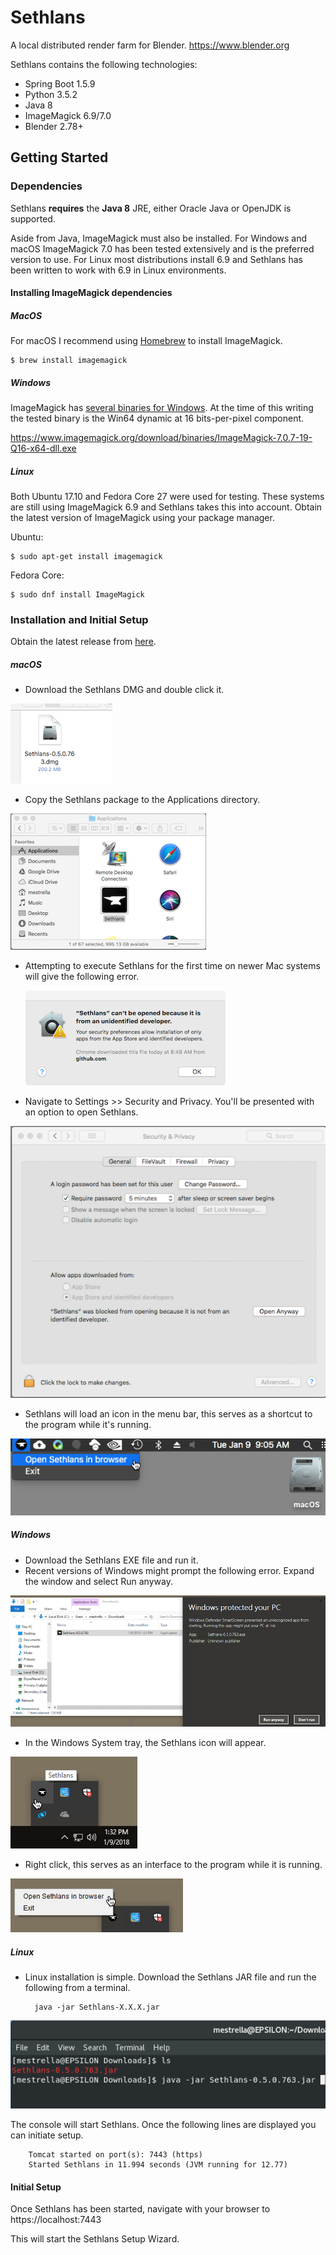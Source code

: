 

# Sethlans
A local distributed render farm for Blender. https://www.blender.org

Sethlans contains the following technologies:
 - Spring Boot 1.5.9
 - Python 3.5.2
 - Java 8
 - ImageMagick 6.9/7.0
 - Blender 2.78+
 
 
 ## Getting Started
### Dependencies
Sethlans **requires** the **Java 8** JRE, either Oracle Java or OpenJDK is supported.
 
Aside from Java, ImageMagick must also be installed.  For Windows and macOS ImageMagick 7.0 has been tested extensively and is the preferred version to use.  For Linux most distributions install 6.9 and Sethlans has been written to work with 6.9 in Linux environments.

#### Installing ImageMagick dependencies
##### MacOS
For macOS I recommend using [Homebrew](https://brew.sh/) to install ImageMagick.

    $ brew install imagemagick

##### Windows
ImageMagick has [several binaries for Windows](http://www.imagemagick.org/script/download.php#windows).  At the time of this writing the tested binary is the Win64 dynamic at 16 bits-per-pixel component.

https://www.imagemagick.org/download/binaries/ImageMagick-7.0.7-19-Q16-x64-dll.exe
 
##### Linux
Both Ubuntu 17.10 and Fedora Core 27 were used for testing.  These systems are still using ImageMagick 6.9 and Sethlans takes this into account.  Obtain the latest version of ImageMagick using your package manager. 

Ubuntu:
 
    $ sudo apt-get install imagemagick

Fedora Core:

    $ sudo dnf install ImageMagick

### Installation and Initial Setup
Obtain the latest release from [here](https://github.com/dryad-naiad-software/sethlans/releases).

##### macOS

- Download the Sethlans DMG and double click it.

![](https://github.com/dryad-naiad-software/sethlans/raw/master/wiki/images/sethlans_dmg.png)

- Copy the Sethlans package to the Applications directory.
   
![](https://github.com/dryad-naiad-software/sethlans/raw/master/wiki/images/sethlans_applications.png)
 
- Attempting to execute Sethlans for the first time on newer Mac systems will give the following error.
 
  ![](https://github.com/dryad-naiad-software/sethlans/raw/master/wiki/images/gatekeeper.png)
 
- Navigate to Settings >> Security and Privacy.  You'll be presented with an option to open Sethlans.
 
 ![](https://github.com/dryad-naiad-software/sethlans/raw/master/wiki/images/security_and_privacy.png)
 
 - Sethlans will load an icon in the menu bar, this serves as a shortcut to the program while it's running.

![](https://github.com/dryad-naiad-software/sethlans/raw/master/wiki/images/sethlans_link.png)

##### Windows
- Download the Sethlans EXE file and run it.
- Recent versions of Windows might prompt the following error. Expand the window and select Run anyway.

![](https://github.com/dryad-naiad-software/sethlans/raw/master/wiki/images/sethlans_windows_defender.png)
- In the Windows System tray, the Sethlans icon will appear.

![](https://github.com/dryad-naiad-software/sethlans/raw/master/wiki/images/sethlans_windows.png)

- Right click, this serves as an interface to the program while it is running.

![](https://github.com/dryad-naiad-software/sethlans/raw/master/wiki/images/sethlans_windows_open.png)

##### Linux
- Linux installation is simple.  Download the Sethlans JAR file and run the following from a terminal.

		java -jar Sethlans-X.X.X.jar

![](https://github.com/dryad-naiad-software/sethlans/raw/master/wiki/images/linux_terminal.png)

The console will start Sethlans.  Once the following lines are displayed you can initiate setup.

		Tomcat started on port(s): 7443 (https)
		Started Sethlans in 11.994 seconds (JVM running for 12.77)

#### Initial Setup
Once Sethlans has been started, navigate with your browser to https://localhost:7443

This will start the Sethlans Setup Wizard.